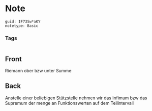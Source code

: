# Note
```
guid: IF73Sw*aKY
notetype: Basic
```

### Tags
```
```

## Front
Riemann ober bzw unter Summe

## Back
Anstelle einer beliebigen Stützstelle nehmen wir das Infimum bzw das Supremum der menge an Funktionswerten auf dem Teilintervall
